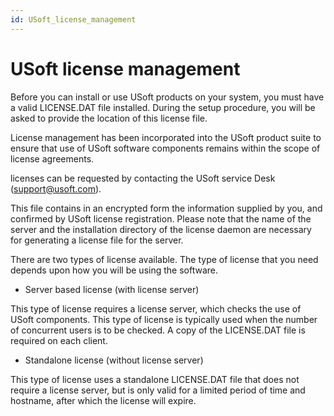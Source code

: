```yaml
---
id: USoft_license_management
---
```


# USoft license management

Before you can install or use USoft products on your system, you must have a valid LICENSE.DAT file installed. During the setup procedure, you will be asked to provide the location of this license file.

License management has been incorporated into the USoft product suite to ensure that use of USoft software components remains within the scope of license agreements.

licenses can be requested by contacting the USoft service Desk (support@usoft.com).

This file contains in an encrypted form the information supplied by you, and confirmed by USoft license registration. Please note that the name of the server and the installation directory of the license daemon are necessary for generating a license file for the server.

There are two types of license available. The type of license that you need depends upon how you will be using the software.

- Server based license (with license server)

This type of license requires a license server, which checks the use of USoft components. This type of license is typically used when the number of concurrent users is to be checked. A copy of the LICENSE.DAT file is required on each client.

- Standalone license (without license server)

This type of license uses a standalone LICENSE.DAT file that does not require a license server, but is only valid for a limited period of time and hostname, after which the license will expire.